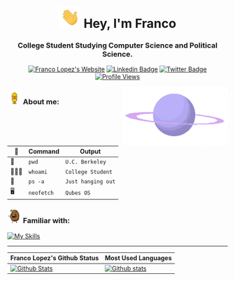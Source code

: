 <h1 align="center">
  <img src="https://raw.githubusercontent.com/FrancoLopezDev/FrancoLopezDev/main/assets/gifs/hello.gif" width="50px"/>
  Hey, I'm Franco
</h1>
<h3 align="center">College Student Studying Computer Science and Political Science.</h3>
<p align="center">
  <a href="https://www.franco-lopez.com"><img src="https://img.shields.io/badge/-Website-ff7139?style=flat&logo=https://franco-lopez.com/favicon-32x32.png&logoColor=white" alt="Franco Lopez's Website" /></a>
  <a href="https://www.linkedin.com/in/francolopezdev/"><img src="https://img.shields.io/badge/-LinkedIn-0a66c2?style=flat&amp;logo=Linkedin&amp;logoColor=white&amp;link=https://www.linkedin.com/in/francolopezdev/" alt="Linkedin Badge" /></a>
  <a href="https://twitter.com/francolopezdev"><img src="https://img.shields.io/badge/-Twitter-1ca0f1?style=flat&amp;logo=Twitter&amp;logoColor=white&amp;link=https://twitter.com/francolopezdev" alt="Twitter Badge" /></a>
  <a href="https://github.com/FrancoLopezDev"><img src="https://hits.sh/github.com/FrancoLopezDev.svg?style=flat-square&label=Profile%20Views&color=purple" alt="Profile Views" /></a>
</p>

<img align="right" src="https://raw.githubusercontent.com/FrancoLopezDev/FrancoLopezDev/main/assets/gifs/planet.gif" width="240px"/>

### <img src="https://raw.githubusercontent.com/FrancoLopezDev/FrancoLopezDev/main/assets/gifs/banana.idea.gif" width="32px"/> About me:
| 💾 | Command | Output |
| --- | --- | --- |
| 🐻 | `pwd` | `U.C. Berkeley` |
| 👨🏻‍💻 | `whoami` | `College Student` |
| 🚀 | `ps -a` | `Just hanging out` |
| 🖥️ | `neofetch` | `Qubes OS` |

### <img src="https://raw.githubusercontent.com/FrancoLopezDev/FrancoLopezDev/main/assets/gifs/potato.dancing.gif" width="32px"/> Familiar with:
[![My Skills](https://skillicons.dev/icons?i=linux,obsidian,neovim,docker,bash,python,js,c,cpp)](https://skillicons.dev)

***

| Franco Lopez's Github Status | Most Used Languages |
| --- | --- |
| [![Github Stats](https://github-readme-stats.vercel.app/api?username=francolopezdev&show_icons=true&theme=nightowl&hide_title=true)](https://github.com/anuraghazra/github-readme-stats) | [![Github stats](https://github-readme-stats.vercel.app/api/top-langs/?username=francolopezdev&show_icons=true&theme=nightowl&layout=compact&hide_title=true)](https://github.com/anuraghazra/github-readme-stats) |
